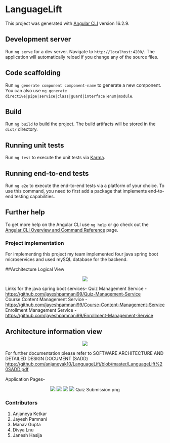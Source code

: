 # LanguageLift

This project was generated with [Angular CLI](https://github.com/angular/angular-cli) version 16.2.9.

## Development server

Run `ng serve` for a dev server. Navigate to `http://localhost:4200/`. The application will automatically reload if you change any of the source files.

## Code scaffolding

Run `ng generate component component-name` to generate a new component. You can also use `ng generate directive|pipe|service|class|guard|interface|enum|module`.

## Build

Run `ng build` to build the project. The build artifacts will be stored in the `dist/` directory.

## Running unit tests

Run `ng test` to execute the unit tests via [Karma](https://karma-runner.github.io).

## Running end-to-end tests

Run `ng e2e` to execute the end-to-end tests via a platform of your choice. To use this command, you need to first add a package that implements end-to-end testing capabilities.

## Further help

To get more help on the Angular CLI use `ng help` or go check out the [Angular CLI Overview and Command Reference](https://angular.io/cli) page.

### Project implementation

For implementing this project my team implemented four java spring boot microservices and used mySQL database for the backend.

##Architecture Logical View

<p align='center'>  
  <img src='Architecture Photo.png' />
</p>

Links for the java spring boot services- 
Quiz Management Service - https://github.com/jayeshpamnani99/Quiz-Management-Service <br>
Course Content Management Service - https://github.com/jayeshpamnani99/Course-Content-Management-Service <br>
Enrollment Management Service - https://github.com/jayeshpamnani99/Enrollment-Management-Service <br> 


## Architecture information view

<p align='center'>  
  <img src='Database schema.png' />
</p>

For further documentation please refer to SOFTWARE ARCHITECTURE AND DETAILED DESIGN DOCUMENT (SADD) https://github.com/anjaneyak10/LanguageLift/blob/master/LanguageLift%20SADD.pdf

Application Pages- 
<p align='center'>  
   <img src='Signup.png' />
  <img src='Course View.png' />
   <img src='Course Enrollment.png' />
  <img src='Quiz Submission.png' />
  Quiz Submission.png
</p>


### Contributors

1. Anjaneya Ketkar
2. Jayesh Pamnani
3. Manav Gupta
4. Divya Lnu
5. Janesh Hasija
